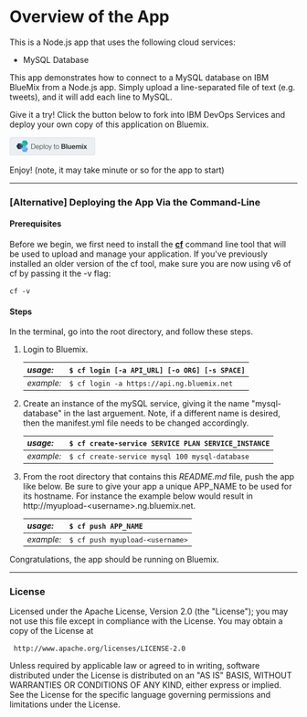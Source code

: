 # Overview of the App #

This is a Node.js app that uses the following cloud services:

-   MySQL Database

This app demonstrates how to connect to a MySQL database on IBM BlueMix from a Node.js app. 
Simply upload a line-separated file of text (e.g. tweets), and it will add each line to MySQL.

Give it a try! Click the button below to fork into IBM DevOps Services and deploy your own copy of this application on Bluemix.

[![Deploy to Bluemix](images/deploy-button.png)](https://bluemix.net/deploy?repository=https://github.com/ibmjstart/bluemix-node-mysql-uploader.git)

Enjoy! (note, it may take minute or so for the app to start)

___

### [Alternative] Deploying the App Via the Command-Line ###

#### Prerequisites ####

Before we begin, we first need to install the [**cf**](https://github.com/cloudfoundry/cli/releases) command line tool that will be used to upload and manage your application. If you've previously installed an older version of the cf tool, make sure you are now using v6 of cf by passing it the -v flag:

    cf -v

#### Steps ####
In the terminal, go into the root directory, and follow these steps.

1. Login to Bluemix.

   | *usage:*   | `$ cf login [-a API_URL] [-o ORG] [-s SPACE]`|
   |------------|----------------------------------------------|
   | *example:* | `$ cf login -a https://api.ng.bluemix.net`   |

2. Create an instance of the mySQL service, giving it the name "mysql-database" in the last arguement. Note, if a different name is desired, then the manifest.yml file needs to be changed accordingly.

   | *usage:*   | `$ cf create-service SERVICE PLAN SERVICE_INSTANCE`|
   |------------|----------------------------------------------------|
   | *example:* | `$ cf create-service mysql 100 mysql-database`     |

3. From the root directory that contains this *README.md* file, push the app like below.  Be sure to give your app a unique APP_NAME to be used for its hostname. For instance the example below would result in http://myupload-&lt;username&gt;.ng.bluemix.net.

   | *usage:*   | `$ cf push APP_NAME`                  |
   |------------|----------------------------------|
   | *example:* | `$ cf push myupload-<username>`  |

Congratulations, the app should be running on Bluemix.
   
___

### License ###
Licensed under the Apache License, Version 2.0 (the "License"); you may not use this file except in compliance with the License. You may obtain a copy of the License at

     http://www.apache.org/licenses/LICENSE-2.0

Unless required by applicable law or agreed to in writing, software distributed under the License is distributed on an "AS IS" BASIS, WITHOUT WARRANTIES OR CONDITIONS OF ANY KIND, either express or implied. See the License for the specific language governing permissions and limitations under the License.
